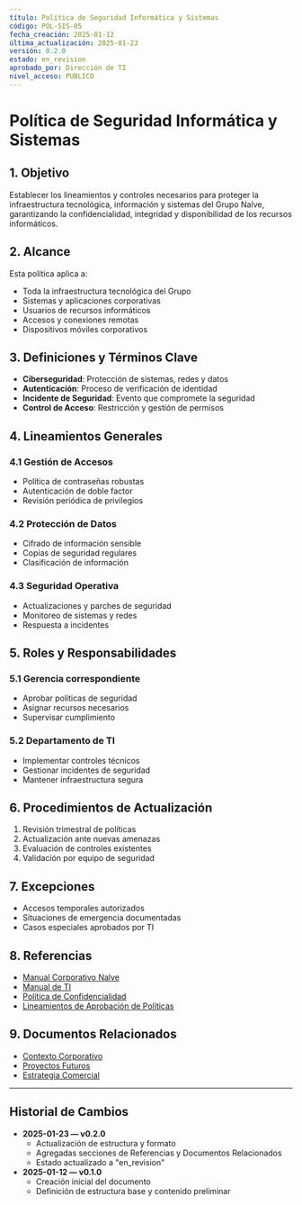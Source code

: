 ```yaml
---
título: Política de Seguridad Informática y Sistemas
código: POL-SIS-05
fecha_creación: 2025-01-12
última_actualización: 2025-01-23
versión: 0.2.0
estado: en_revision
aprobado_por: Dirección de TI
nivel_acceso: PUBLICO
---
```


# Política de Seguridad Informática y Sistemas

## 1. Objetivo
Establecer los lineamientos y controles necesarios para proteger la infraestructura tecnológica, información y sistemas del Grupo Nalve, garantizando la confidencialidad, integridad y disponibilidad de los recursos informáticos.

## 2. Alcance
Esta política aplica a:
- Toda la infraestructura tecnológica del Grupo
- Sistemas y aplicaciones corporativas
- Usuarios de recursos informáticos
- Accesos y conexiones remotas
- Dispositivos móviles corporativos

## 3. Definiciones y Términos Clave
- **Ciberseguridad**: Protección de sistemas, redes y datos
- **Autenticación**: Proceso de verificación de identidad
- **Incidente de Seguridad**: Evento que compromete la seguridad
- **Control de Acceso**: Restricción y gestión de permisos

## 4. Lineamientos Generales
### 4.1 Gestión de Accesos
- Política de contraseñas robustas
- Autenticación de doble factor
- Revisión periódica de privilegios

### 4.2 Protección de Datos
- Cifrado de información sensible
- Copias de seguridad regulares
- Clasificación de información

### 4.3 Seguridad Operativa
- Actualizaciones y parches de seguridad
- Monitoreo de sistemas y redes
- Respuesta a incidentes

## 5. Roles y Responsabilidades
### 5.1 Gerencia correspondiente
- Aprobar políticas de seguridad
- Asignar recursos necesarios
- Supervisar cumplimiento

### 5.2 Departamento de TI
- Implementar controles técnicos
- Gestionar incidentes de seguridad
- Mantener infraestructura segura

## 6. Procedimientos de Actualización
1. Revisión trimestral de políticas
2. Actualización ante nuevas amenazas
3. Evaluación de controles existentes
4. Validación por equipo de seguridad

## 7. Excepciones
- Accesos temporales autorizados
- Situaciones de emergencia documentadas
- Casos especiales aprobados por TI

## 8. Referencias
- [Manual Corporativo Nalve](../manual_corporativo_nalve.md)
- [Manual de TI](../area_administracion/manual_ti.md)
- [Política de Confidencialidad](01_confidencialidad_proteccion_datos.md)
- [Lineamientos de Aprobación de Políticas](lineamientos_aprobacion_politicas.md)

## 9. Documentos Relacionados
- [Contexto Corporativo](../02_contexto_corporativo/00_contexto_nalve.md)
- [Proyectos Futuros](../02_contexto_corporativo/04_proyectos_futuros.md)
- [Estrategia Comercial](../02_contexto_corporativo/06_estrategia_comercial.md)

---

## Historial de Cambios
- **2025-01-23 — v0.2.0**
  - Actualización de estructura y formato
  - Agregadas secciones de Referencias y Documentos Relacionados
  - Estado actualizado a "en_revision"
- **2025-01-12 — v0.1.0**
  - Creación inicial del documento
  - Definición de estructura base y contenido preliminar 